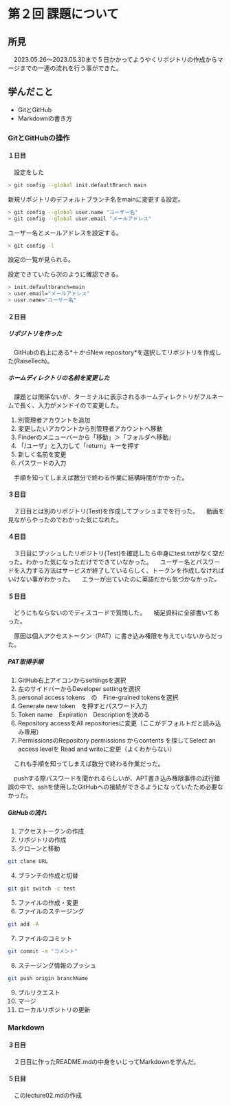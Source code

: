 # 第２回 課題について
## 所見
&emsp;2023.05.26〜2023.05.30まで５日かかってようやくリポジトリの作成からマージまでの一連の流れを行う事ができた。

## 学んだこと
- GitとGitHub
- Markdownの書き方

### GitとGitHubの操作

#### １日目
&emsp;設定をした
```sh
> git config --global init.defaultBranch main
```
新規リポジトリのデフォルトブランチ名をmainに変更する設定。
```sh
> git config --global user.name "ユーザー名"
> git config --global user.email "メールアドレス"
```
ユーザー名とメールアドレスを設定する。
```sh
> git config -l
```
設定の一覧が見られる。

設定できていたら次のように確認できる。
```sh
> init.defaultbranch=main
> user.email="メールアドレス"
> user.name="ユーザー名"
```
#### ２日目
##### リポジトリを作った

&emsp;GitHubの右上にある*＋*から*New repository*を選択してリポジトリを作成した(RaiseTech)。

##### ホームディレクトリの名前を変更した

&emsp;課題とは関係ないが、ターミナルに表示されるホームディレクトリがフルネームで長く、入力がメンドイので変更した。

1. 別管理者アカウントを追加
2. 変更したいアカウントから別管理者アカウントへ移動
3. Finderのメニューバーから「移動」＞「フォルダへ移動』
4. 「/ユーザ」と入力して「return」キーを押す
5. 新しく名前を変更
6. パスワードの入力

&emsp;手順を知ってしまえば数分で終わる作業に結構時間がかかった。


#### ３日目

&emsp;２日目とは別のリポジトリ(Test)を作成してプッシュまでを行った。
&emsp;動画を見ながらやったのでわかった気になれた。

#### ４日目

&emsp;３日目にプッシュしたリポジトリ(Test)を確認したら中身にtest.txtがなく空だった。わかった気になっただけでできていなかった。
&emsp;ユーザー名とパスワードを入力する方法はサービスが終了しているらしく、トークンを作成しなければいけない事がわかった。
&emsp;エラーが出ていたのに英語だから気づかなかった。

#### ５日目
&emsp;どうにもならないのでディスコードで質問した。
&emsp;補足資料に全部書いてあった。

&emsp;原因は個人アクセストークン（PAT）に書き込み権限を与えていないからだった。
##### PAT取得手順
1. GitHub右上アイコンからsettingsを選択
2. 左のサイドバーからDeveloper settingを選択
3. personal access tokens　の　Fine-grained tokensを選択
4. Generate new token　を押すとパスワード入力
5. Token name　Expiration　Descriptionを決める
6. Repository accessをAll repositoriesに変更（ここがデフォルトだと読み込み専用）
7. PermissionsのRepository permissions
からcontents を探してSelect an access levelを Read and writeに変更（よくわからない）

&emsp;これも手順を知ってしまえば数分で終わる作業だった。


&emsp;pushする際パスワードを聞かれるらしいが、APT書き込み権限事件の試行錯誤の中で、sshを使用したGitHubへの接続ができるようになっていたため必要なかった。

##### GitHubの流れ
1. アクセストークンの作成
2. リポジトリの作成
3. クローンと移動
```sh
git clone URL
```
4. ブランチの作成と切替
```sh
git git switch -c test
```
5. ファイルの作成・変更
6. ファイルのステージング
```sh
git add -A
```
7. ファイルのコミット
```sh
git commit -m "コメント"
```
8. ステージング情報のプッシュ
```sh
git push origin branchName
```
9. プルリクエスト
10. マージ
11. ローカルリポジトリの更新


### Markdown
#### ３日目
&emsp;２日目に作ったREADME.mdの中身をいじってMarkdownを学んだ。
#### ５日目
&emsp;このlecture02.mdの作成

